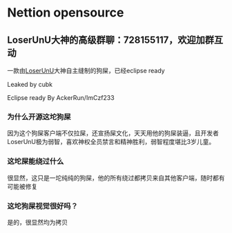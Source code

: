 # Nettion opensource

## LoserUnU大神的高级群聊：728155117，欢迎加群互动

一款由[LoserUnU](https://github.com/lightfeather233/LoserUnU-Info)大神自主缝制的狗屎，已经eclipse ready

Leaked by cubk

Eclipse ready By AckerRun/ImCzf233

### 为什么开源这坨狗屎

因为这个狗屎客户端不仅拉屎，还宣扬屎文化，天天用他的狗屎装逼，且开发者LoserUnU极为弱智，喜欢神权全员禁言和精神胜利，弱智程度堪比3岁儿童。

### 这坨屎能绕过什么

很显然，这只是一坨纯纯的狗屎，他的所有绕过都拷贝来自其他客户端，随时都有可能被修复

### 这坨狗屎视觉很好吗？

是的，很显然均为拷贝
